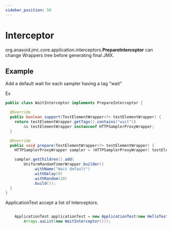 ```yaml
---
sidebar_position: 50
---
```


# Interceptor

org.anasoid.jmc.core.application.interceptors.**PrepareInterceptor** can change Wrappers tree before generating final JMX.

## Example

Add a default wait for each sampler having a tag "wait"

Ex

```java
public class WaitInterceptor implements PrepareInterceptor {

  @Override
  public boolean support(TestElementWrapper<?> testElementWrapper) {
    return testElementWrapper.getTags().contains("wait"))
        && testElementWrapper instanceof HTTPSamplerProxyWrapper;
  }

  @Override
  public void prepare(TestElementWrapper<?> testElementWrapper) {
    HTTPSamplerProxyWrapper sampler = (HTTPSamplerProxyWrapper) testElementWrapper;

    sampler.getChildren().add(
        UniformRandomTimerWrapper.builder()
            .withName("Wait default")
            .withDelay(0)
            .withRandom(20)
            .build());
  }
}

```

ApplicationTest accept a list of Interceptors.

```java

    ApplicationTest applicationTest = new ApplicationTest(new HelloTestPlan().generate(),
        Arrays.asList(new WaitInterceptor()));
```
